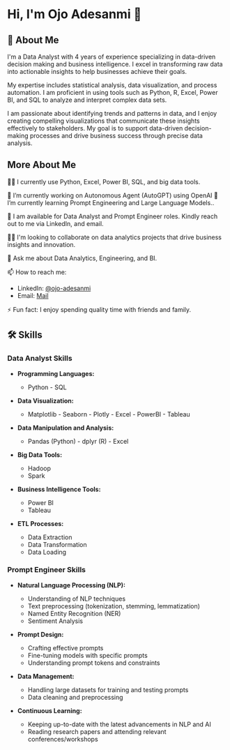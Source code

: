 # Hi, I'm Ojo Adesanmi 👋

## 🚀 About Me
I'm a Data Analyst with 4 years of experience specializing in data-driven decision making and business intelligence. I excel in transforming raw data into actionable insights to help businesses achieve their goals.

My expertise includes statistical analysis, data visualization, and process automation. I am proficient in using tools such as Python, R, Excel, Power BI, and SQL to analyze and interpret complex data sets.

I am passionate about identifying trends and patterns in data, and I enjoy creating compelling visualizations that communicate these insights effectively to stakeholders. My goal is to support data-driven decision-making processes and drive business success through precise data analysis.


## More About Me
👨‍💻 I currently use Python, Excel, Power BI, SQL, and big data tools.

🔭 I’m currently working on Autonomous Agent (AutoGPT) using OpenAI
🌱 I’m currently learning Prompt Engineering and Large Language Models..

💞️ I am available for Data Analyst and Prompt Engineer roles. Kindly reach out to me via LinkedIn, and email.

👯‍♂️ I'm looking to collaborate on data analytics projects that drive business insights and innovation.

💬 Ask me about Data Analytics, Engineering, and BI.

📫 How to reach me: 
- LinkedIn: [@ojo-adesanmi](https://www.linkedin.com/in/adesanmi-ojo-125819164/)
- Email: [Mail](ojoadesanmi@outlook.com)

⚡ Fun fact: I enjoy spending quality time with friends and family.

## 🛠 Skills
### Data Analyst Skills
- **Programming Languages:**
  - Python - SQL

- **Data Visualization:**
  - Matplotlib - Seaborn  - Plotly  - Excel - PowerBI - Tableau

- **Data Manipulation and Analysis:**
  - Pandas (Python) -  dplyr (R) - Excel

- **Big Data Tools:**
  - Hadoop
  - Spark

- **Business Intelligence Tools:**
  - Power BI
  - Tableau

- **ETL Processes:**
  - Data Extraction
  - Data Transformation
  - Data Loading


### Prompt Engineer Skills
- **Natural Language Processing (NLP):**
  - Understanding of NLP techniques
  - Text preprocessing (tokenization, stemming, lemmatization)
  - Named Entity Recognition (NER)
  - Sentiment Analysis

- **Prompt Design:**
  - Crafting effective prompts
  - Fine-tuning models with specific prompts
  - Understanding prompt tokens and constraints

- **Data Management:**
  - Handling large datasets for training and testing prompts
  - Data cleaning and preprocessing

- **Continuous Learning:**
  - Keeping up-to-date with the latest advancements in NLP and AI
  - Reading research papers and attending relevant conferences/workshops
